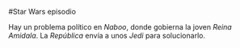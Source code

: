 #Star Wars episodio

Hay un problema político en _Naboo_, donde gobierna la joven *Reina Amidala*. La _República_ envía a unos _Jedi_ para solucionarlo.